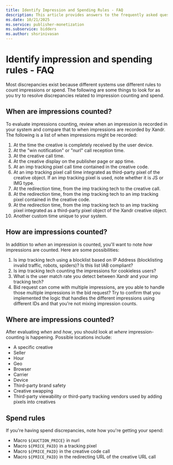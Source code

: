 ```yaml
---
title: Identify Impression and Spending Rules - FAQ
description: This article provides answers to the frequently asked questions on how to identify impression and spending rules.
ms.date: 10/21/2025
ms.service: publisher-monetization
ms.subservice: bidders
ms.author: shsrinivasan
---
```


# Identify impression and spending rules - FAQ

Most discrepancies exist because different systems use different rules to count impressions or spend. The following are some things to look for as you try to resolve discrepancies related to impression counting and spend.

## When are impressions counted?

To evaluate impressions counting, review when an impression is recorded in your system and compare that to when impressions are recorded by Xandr. The following is a list of when impressions might be recorded:

1. At the time the creative is completely received by the user device.
1. At the "win notification" or "nurl" call reception time.
1. At the creative call time.
1. At the creative display on the publisher page or app time.
1. At an imp tracking pixel call time contained in the creative code.
1. At an imp tracking pixel call time integrated as third-party pixel of the creative object. If an imp tracking pixel is used, note whether it is JS or IMG type.
1. At the redirection time, from the imp tracking tech to the creative call.
1. At the redirection time, from the imp tracking tech to an imp tracking pixel contained in the creative code.
1. At the redirection time, from the imp tracking tech to an imp tracking pixel integrated as a third-party pixel object of the Xandr creative object.
1. Another custom time unique to your system.

## How are impressions counted?

In addition to *when* an impression is counted, you'll want to note *how* impressions are counted. Here are some possibilities:

1. Is imp tracking tech using a blocklist based on IP Address (blocklisting invalid traffic, robots, spiders)? Is this list IAB compliant?
1. Is imp tracking tech counting the impressions for cookieless users?
1. What is the user match rate you detect between Xandr and your imp tracking tech?
1. Bid request can come with multiple impressions, are you able to handle those multiple impressions in the bid request? Try to confirm that you implemented the logic that handles the different impressions using different IDs and that you're not mixing impression counts.

## Where are impressions counted?

After evaluating *when* and *how*, you should look at *where* impression-counting is happening. Possible locations include:

- A specific creative
- Seller
- Hour
- Geo
- Browser
- Carrier
- Device
- Third-party brand safety
- Creative swapping
- Third-party viewability or third-party tracking vendors used by adding pixels into creatives

## Spend rules

If you're having spend discrepancies, note how you're getting your spend:

- Macro `${AUCTION_PRICE}` in nurl
- Macro `${PRICE_PAID}` in a tracking pixel
- Macro `${PRICE_PAID}` in the creative code call
- Macro `${PRICE_PAID}` in the redirecting URL of the creative URL call
